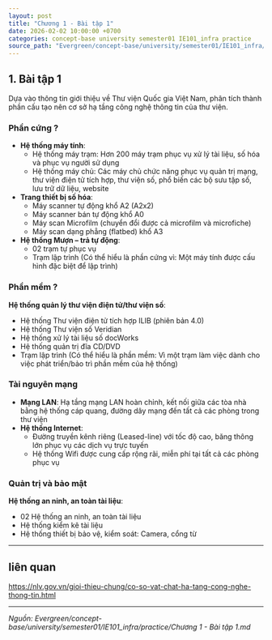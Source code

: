 ```yaml
---
layout: post
title: "Chương 1 - Bài tập 1"
date: 2026-02-02 10:00:00 +0700
categories: concept-base university semester01 IE101_infra practice
source_path: "Evergreen/concept-base/university/semester01/IE101_infra/practice/Chương 1 - Bài tập 1.md"
---
```

## 1. Bài tập 1

Dựa vào thông tin giới thiệu về Thư viện Quốc gia Việt Nam, phân tích thành
phần cấu tạo nên cơ sở hạ tầng công nghệ thông tin của thư viện.
### Phần cứng ?
- **Hệ thống máy tính**:
    - Hệ thống máy trạm: Hơn 200 máy trạm phục vụ xử lý tài liệu, số hóa và phục vụ người sử dụng
    - Hệ thống máy chủ: Các máy chủ chức năng phục vụ quản trị mạng, thư viện điện tử tích hợp, thư viện số, phổ biến các bộ sưu tập số, lưu trữ dữ liệu, website
- **Trang thiết bị số hóa**:
    - Máy scanner tự động khổ A2 (A2x2)
    - Máy scanner bán tự động khổ A0
    - Máy scan Microfilm (chuyển đổi được cả microfilm và microfiche)
    - Máy scan dạng phẳng (flatbed) khổ A3
- **Hệ thống Mượn – trả tự động**:
    - 02 trạm tự phục vụ
    - Trạm lập trình (Có thể hiểu là phần cứng vì: Một máy tính được cấu hình đặc biệt để lập trình)
### Phần mềm ?

**Hệ thống quản lý thư viện điện tử/thư viện số**:

- Hệ thống Thư viện điện tử tích hợp ILIB (phiên bản 4.0)
- Hệ thống Thư viện số Veridian
- Hệ thống xử lý tài liệu số docWorks
- Hệ thống quản trị đĩa CD/DVD
- Trạm lập trình (Có thể hiểu là phần mềm: Vì một trạm làm việc dành cho việc phát triển/bảo trì phần mềm của hệ thống)

### Tài nguyên mạng

- **Mạng LAN**: Hạ tầng mạng LAN hoàn chỉnh, kết nối giữa các tòa nhà bằng hệ thống cáp quang, đường dây mạng đến tất cả các phòng trong thư viện
- **Hệ thống Internet**:
    - Đường truyền kênh riêng (Leased-line) với tốc độ cao, băng thông lớn phục vụ các dịch vụ trực tuyến
    - Hệ thống Wifi được cung cấp rộng rãi, miễn phí tại tất cả các phòng phục vụ

### Quản trị và bảo mật

**Hệ thống an ninh, an toàn tài liệu**:

- 02 Hệ thống an ninh, an toàn tài liệu
- Hệ thống kiểm kê tài liệu
- Hệ thống thiết bị bảo vệ, kiểm soát: Camera, cổng từ

---
## liên quan

https://nlv.gov.vn/gioi-thieu-chung/co-so-vat-chat-ha-tang-cong-nghe-thong-tin.html

---
*Nguồn: Evergreen/concept-base/university/semester01/IE101_infra/practice/Chương 1 - Bài tập 1.md*